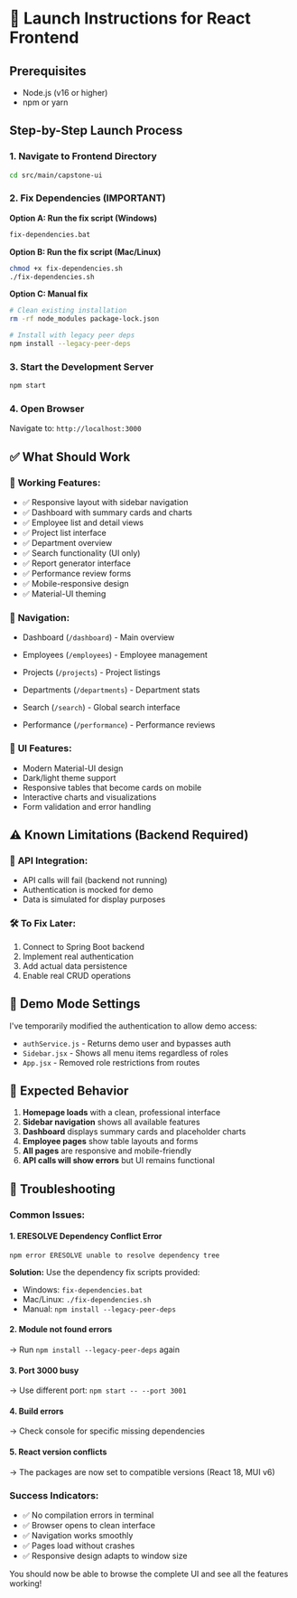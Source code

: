 # 🚀 Launch Instructions for React Frontend

## Prerequisites
- Node.js (v16 or higher)
- npm or yarn

## Step-by-Step Launch Process

### 1. Navigate to Frontend Directory
```bash
cd src/main/capstone-ui
```

### 2. Fix Dependencies (IMPORTANT)
**Option A: Run the fix script (Windows)**
```bash
fix-dependencies.bat
```

**Option B: Run the fix script (Mac/Linux)**
```bash
chmod +x fix-dependencies.sh
./fix-dependencies.sh
```

**Option C: Manual fix**
```bash
# Clean existing installation
rm -rf node_modules package-lock.json

# Install with legacy peer deps
npm install --legacy-peer-deps
```

### 3. Start the Development Server
```bash
npm start
```

### 4. Open Browser
Navigate to: `http://localhost:3000`

## ✅ What Should Work

### 🎯 **Working Features:**
- ✅ Responsive layout with sidebar navigation
- ✅ Dashboard with summary cards and charts
- ✅ Employee list and detail views
- ✅ Project list interface
- ✅ Department overview
- ✅ Search functionality (UI only)
- ✅ Report generator interface
- ✅ Performance review forms
- ✅ Mobile-responsive design
- ✅ Material-UI theming

### 📱 **Navigation:**
- Dashboard (`/dashboard`) - Main overview
- Employees (`/employees`) - Employee management
- Projects (`/projects`) - Project listings
- Departments (`/departments`) - Department stats
- Search (`/search`) - Global search interface

- Performance (`/performance`) - Performance reviews

### 🎨 **UI Features:**
- Modern Material-UI design
- Dark/light theme support
- Responsive tables that become cards on mobile
- Interactive charts and visualizations
- Form validation and error handling

## ⚠️ **Known Limitations (Backend Required)**

### 🔌 **API Integration:**
- API calls will fail (backend not running)
- Authentication is mocked for demo
- Data is simulated for display purposes

### 🛠 **To Fix Later:**
1. Connect to Spring Boot backend
2. Implement real authentication
3. Add actual data persistence
4. Enable real CRUD operations

## 🔧 **Demo Mode Settings**

I've temporarily modified the authentication to allow demo access:
- `authService.js` - Returns demo user and bypasses auth
- `Sidebar.jsx` - Shows all menu items regardless of roles
- `App.jsx` - Removed role restrictions from routes

## 🎯 **Expected Behavior**

1. **Homepage loads** with a clean, professional interface
2. **Sidebar navigation** shows all available features
3. **Dashboard** displays summary cards and placeholder charts
4. **Employee pages** show table layouts and forms
5. **All pages** are responsive and mobile-friendly
6. **API calls will show errors** but UI remains functional

## 🚨 **Troubleshooting**

### Common Issues:

#### 1. **ERESOLVE Dependency Conflict Error**
```
npm error ERESOLVE unable to resolve dependency tree
```
**Solution:** Use the dependency fix scripts provided:
- Windows: `fix-dependencies.bat`
- Mac/Linux: `./fix-dependencies.sh`
- Manual: `npm install --legacy-peer-deps`

#### 2. **Module not found errors** 
→ Run `npm install --legacy-peer-deps` again

#### 3. **Port 3000 busy** 
→ Use different port: `npm start -- --port 3001`

#### 4. **Build errors** 
→ Check console for specific missing dependencies

#### 5. **React version conflicts**
→ The packages are now set to compatible versions (React 18, MUI v6)

### Success Indicators:
- ✅ No compilation errors in terminal
- ✅ Browser opens to clean interface
- ✅ Navigation works smoothly
- ✅ Pages load without crashes
- ✅ Responsive design adapts to window size

You should now be able to browse the complete UI and see all the features working!
